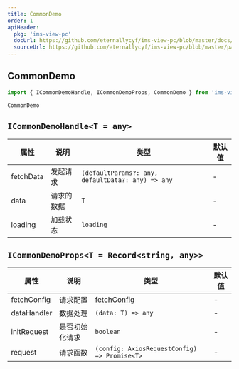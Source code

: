 ```yaml
---
title: CommonDemo
order: 1
apiHeader:
  pkg: 'ims-view-pc'
  docUrl: https://github.com/eternallycyf/ims-view-pc/blob/master/docs/component/CommonDemo.md
  sourceUrl: https://github.com/eternallycyf/ims-view-pc/blob/master/packages/ims-view-pc/src/CommonDemo/index.tsx
---
```


## CommonDemo

```ts
import { ICommonDemoHandle, ICommonDemoProps, CommonDemo } from 'ims-view-pc';
```

<code src="./demo.tsx">CommonDemo</code>

## `ICommonDemoHandle<T = any>`

| 属性      | 说明       | 类型                                              | 默认值 |
| --------- | ---------- | ------------------------------------------------- | ------ |
| fetchData | 发起请求   | `(defaultParams?: any, defaultData?: any) => any` | -      |
| data      | 请求的数据 | `T`                                               | -      |
| loading   | 加载状态   | `loading`                                         | -      |

## `ICommonDemoProps<T = Record<string, any>>`

| 属性        | 说明           | 类型                                                   | 默认值 |
| ----------- | -------------- | ------------------------------------------------------ | ------ |
| fetchConfig | 请求配置       | <a href='/hooks/use-fetch#fetchconfig'>fetchConfig</a> | -      |
| dataHandler | 数据处理       | `(data: T) => any`                                     | -      |
| initRequest | 是否初始化请求 | `boolean`                                              | -      |
| request     | 请求函数       | `(config: AxiosRequestConfig) => Promise<T>`           | -      |
